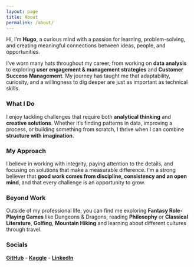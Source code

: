 ```yaml
---
layout: page
title: About
permalink: /about/
---
```


Hi, I’m **Hugo**, a curious mind with a passion for learning, problem-solving, and creating meaningful connections between ideas, people, and opportunities.  

I’ve worn many hats throughout my career, from working on **data analysis** to exploring **user engagement & management strategies** and **Customer Success Management**. My journey has taught me that adaptability, curiosity, and a willingness to dig deeper are just as important as technical skills.  

### What I Do  
I enjoy tackling challenges that require both **analytical thinking** and **creative solutions**. Whether it’s finding patterns in data, improving a process, or building something from scratch, I thrive when I can combine **structure with imagination**.  

### My Approach  
I believe in working with integrity, paying attention to the details, and focusing on solutions that make a measurable difference. I’m a strong believer that **good work comes from discipline, consistency and an open mind**, and that every challenge is an opportunity to grow.  

### Beyond Work  
Outside of my professional life, you can find me exploring **Fantasy Role-Playing Games** like Dungeons & Dragons, reading **Philosophy** or **Classical Literature**, **Golfing**, **Mountain Hiking** and learning about different cultures through travel.

### Socials
**[GitHub](https://github.com/Uldur-hub)** - 
**[Kaggle](https://www.kaggle.com/hugoesco)** - 
**[LinkedIn](www.linkedin.com/in/uldur)**
